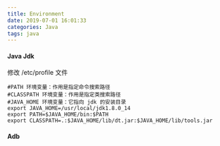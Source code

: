 ```yaml
---
title: Environment
date: 2019-07-01 16:01:33
categories: Java
tags: java
---
```



####  Java Jdk
修改 /etc/profile 文件
```shell
#PATH 环境变量：作用是指定命令搜索路径
#CLASSPATH 环境变量：作用是指定类搜索路径
#JAVA_HOME 环境变量：它指向 jdk 的安装目录
export JAVA_HOME=/usr/local/jdk1.8.0_14
export PATH=$JAVA_HOME/bin:$PATH
export CLASSPATH=.:$JAVA_HOME/lib/dt.jar:$JAVA_HOME/lib/tools.jar
```

#### Adb